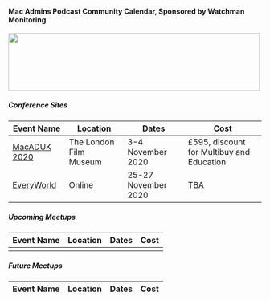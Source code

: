 #### Mac Admins Podcast Community Calendar, Sponsored by Watchman Monitoring

[<img src="https://podcast.macadmins.org/wp-content/uploads/2017/06/Watchman-Monitoring-logo-blue.png" alt="" width="500" height="115" />](https://www.watchmanmonitoring.com)

##### Conference Sites

| Event Name | Location | Dates | Cost |
|------------|----------|-------|------|
| [MacADUK 2020](https://macad.uk) | The London Film Museum | 3-4 November 2020 | £595, discount for Multibuy and Education |
| [EveryWorld](https://auc.edu.au/everyworld/about/) | Online | 25-27 November 2020 | TBA |


##### Upcoming Meetups

| Event Name | Location | Dates | Cost |
|------------|----------|-------|------|
|  |  |  |  |

##### Future Meetups

| Event Name | Location | Dates | Cost |
|------------|----------|-------|------|
